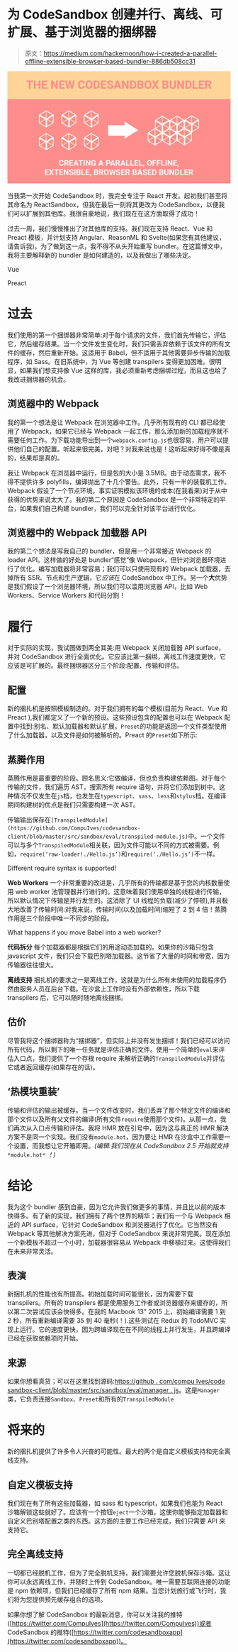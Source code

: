# 为 CodeSandbox 创建并行、离线、可扩展、基于浏览器的捆绑器

> 原文：<https://medium.com/hackernoon/how-i-created-a-parallel-offline-extensible-browser-based-bundler-886db508cc31>

![](img/885937bc2b90a8b26a988a70da9ad9c6.png)

当我第一次开始 CodeSandbox 时，我完全专注于 React 开发。起初我们甚至将其命名为 ReactSandbox，但我在最后一刻将其更改为 CodeSandbox，以便我们可以扩展到其他库。我很自豪地说，我们现在在这方面取得了成功！

过去一周，我们慢慢推出了对其他库的支持。我们现在支持 React、Vue 和 Preact 模板，并计划支持 Angular、ReasonML 和 Svelte(如果您有其他建议，请告诉我)。为了做到这一点，我不得不从头开始重写 bundler。在这篇博文中，我将主要解释新的 bundler 是如何建造的，以及我做出了哪些决定。

Vue

Preact

# 过去

我们使用的第一个捆绑器非常简单:对于每个请求的文件，我们首先传输它，评估它，然后缓存结果。当一个文件发生变化时，我们只需丢弃依赖于该文件的所有文件的缓存，然后重新开始。这适用于 Babel，但不适用于其他需要异步传输的加载程序，如 Sass。在旧系统中，为 Vue 等创建 transpilers 变得更加困难。很明显，如果我们想支持像 Vue 这样的库，我必须重新考虑捆绑过程，而且这也给了我改进捆绑器的机会。

## 浏览器中的 Webpack

我的第一个想法是让 Webpack 在浏览器中工作。几乎所有现有的 CLI 都已经使用了 Webpack，如果它已经与 Webpack 一起工作，那么添加新的加载程序就不需要任何工作。为下载功能导出到一个`webpack.config.js`也很容易，用户可以提供他们自己的配置。听起来很完美，对吧？对我来说也是！这听起来好得不像是真的，结果却是真的。

我让 Webpack 在浏览器中运行，但是包的大小是 3.5MB。由于动态需求，我不得不提供许多 polyfills，编译抛出了十几个警告。此外，只有一半的装载机工作。Webpack 假设了一个节点环境，事实证明模拟该环境的成本(在我看来)对于从中获得的优势来说太大了。我的第二个原因是 CodeSandbox 是一个非常特定的平台，如果我们自己构建 bundler，我们可以完全针对该平台进行优化。

## 浏览器中的 Webpack 加载器 API

我的第二个想法是写我自己的 bundler，但是用一个非常接近 Webpack 的 loader API。这样做的好处是 bundler“感觉”像 Webpack，但针对浏览器环境进行了优化。编写加载器将非常容易；我们可以只使用现有的 Webpack 加载器，去掉所有 SSR、节点和生产逻辑，它*应该*在 CodeSandbox 中工作。另一个**大**优势是我们假设了一个浏览器环境，所以我们可以滥用浏览器 API，比如 Web Workers、Service Workers 和代码分割！

# 履行

对于实际的实现，我试图做到两全其美:用 Webpack 关闭加载器 API surface，并对 CodeSandbox 进行全面优化。它应该比第一捆绑，离线工作速度更快，它应该是可扩展的。最终捆绑器区分三个阶段:配置、传输和评估。

## 配置

新的捆扎机是按照模板制造的。对于我们拥有的每个模板(目前为 React、Vue 和 Preact ),我们都定义了一个新的预设。这些预设包含的配置也可以在 Webpack 配置中找到:别名、默认加载器和默认扩展。`Preset`的功能是返回一个文件类型使用了什么加载器，以及文件是如何被解析的。Preact 的`Preset`如下所示:

## 蒸腾作用

蒸腾作用是最重要的阶段。顾名思义:它做编译，但也负责构建依赖图。对于每个传输的文件，我们遍历 AST，搜索所有 require 语句，并将它们添加到树中。这种情况不仅发生在`js`档，也发生在`typescript`、`sass`、`less`和`stylus`档。在编译期间构建树的优点是我们只需要构建一次 AST。

传输输出保存在`[TranspiledModule](https://github.com/CompuIves/codesandbox-client/blob/master/src/sandbox/eval/transpiled-module.js)`中。一个文件可以与多个`TranspiledModule`相关联，因为文件可能以不同的方式被需要。例如，`require(‘raw-loader!./Hello.js’)`和`require(‘./Hello.js’)`不一样。

Different require syntax is supported!

**Web Workers**
一个非常重要的改进是，几乎所有的传输都是基于您的内核数量使用 web worker 池管理器并行进行的。这意味着我们使用单独的线程进行传输，所以默认情况下传输是并行发生的。这消除了 UI 线程的负载(减少了停顿),并且极大地改善了传输时间:对我来说，传输时间(以及加载时间)缩短了 2 到 4 倍！蒸腾作用是三个阶段中唯一不同步的阶段。

What happens if you move Babel into a web worker?

**代码拆分**
每个加载器都是根据它们的用途动态加载的。如果你的沙箱只包含 javascript 文件，我们只会下载巴别塔加载器。这节省了大量的时间和带宽，因为传输器往往很大。

**离线支持** 捆扎机的要求之一是离线工作，这就是为什么所有未使用的加载程序仍然由服务人员在后台下载。在沙盒上工作时没有外部依赖性，所以下载 transpilers 后，它可以随时随地离线捆绑。

## 估价

尽管我将这个捆绑器称为“捆绑器”，但实际上并没有发生捆绑！我们已经可以访问所有代码，所以剩下的唯一任务就是评估正确的文件。使用一个简单的`eval`来评估入口点，我们提供了一个存根 require 来解析正确的`TranspiledModule`并评估它或者返回缓存(如果存在的话)。

## **‘热模块重装’**

传输和评估的输出被缓存。当一个文件改变时，我们丢弃了那个特定文件的编译和那个文件以及所有父文件的编译(所有文件`require`使用那个文件)。从那一点，我们再次从入口点传输和评估。我将 HMR 放在引号中，因为这与真正的 HMR 解决方案不是同一个实现。我们没有`​module.hot`，因为要让 HMR 在沙盒中工作需要一个设置，而我想让它开箱即用。*(编辑:我们现在从 CodeSandbox 2.5 开始就支持* `*module.hot*` *！)*

# 结论

我为这个 bundler 感到自豪，因为它允许我们做更多的事情，并且比以前的版本快得多。有了新的实现，我们拥有了两个世界的精华；我们有一个与 Webpack 相近的 API surface，它针对 CodeSandbox 和浏览器进行了优化。它当然没有 Webpack 等其他解决方案先进，但对于 CodeSandbox 来说非常完美。现在添加一个新模板不超过一个小时，加载器很容易从 Webpack 中移植过来。这使得我们在未来非常灵活。

## 表演

新捆扎机的性能也有所提高。初始加载时间可能很长，因为需要下载 transpilers。所有的 transpilers 都是使用服务工作者或浏览器缓存来缓存的，所以第二次尝试应该会快得多。在我的 Macbook 13" 2015 上，初始编译需要 1 到 2 秒，所有重新编译需要 35 到 40 毫秒(！).这些测试在 Redux 的 TodoMVC 实现上运行。它的速度更快，因为跨编译现在在不同的线程上并行发生，并且跨编译已经在获取依赖项时开始。

## 来源

如果你想看真货；可以在这里找到源码:[https://github . com/compu Ives/code sandbox-client/blob/master/src/sandbox/eval/manager . js](https://github.com/CompuIves/codesandbox-client/blob/master/src/sandbox/eval/manager.js)。这是`Manager`类，它负责连接`Sandbox`、`Preset`和所有的`TranspiledModule`

# 将来的

新的捆扎机提供了许多令人兴奋的可能性。最大的两个是自定义模板支持和完全离线支持。

## 自定义模板支持

我们现在有了所有这些加载器，如 sass 和 typescript，如果我们也能为 React 沙箱解锁这些就好了。应该有一个按钮`eject`一个沙箱，这使你能够指定加载器和自定义巴别塔配置之类的东西。这方面的主要工作已经完成，我们只需要 API 来支持它。

## 完全离线支持

一切都已经脱机工作，但为了完全脱机支持，我们需要允许您脱机保存沙箱。这让你可以永远离线工作，并随时上传到 CodeSandbox。唯一需要互联网连接的功能是 npm 依赖项，但我们已经缓存了所有 npm 结果。当您计划旅行或飞行时，我们将为您提供预先缓存组合的选项。

如果你想了解 CodeSandbox 的最新消息，你可以关注我的推特([https://twitter.com/CompuIves](https://twitter.com/CompuIves))或者 CodeSandbox 的推特([https://twitter.com/codesandboxapp](https://twitter.com/codesandboxapp))。